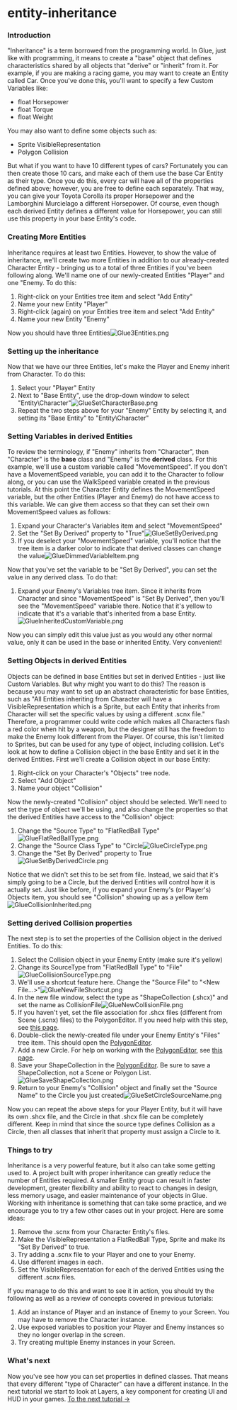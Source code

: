 # entity-inheritance

### Introduction

"Inheritance" is a term borrowed from the programming world. In Glue, just like with programming, it means to create a "base" object that defines characteristics shared by all objects that "derive" or "inherit" from it. For example, if you are making a racing game, you may want to create an Entity called Car. Once you've done this, you'll want to specify a few Custom Variables like:

* float Horsepower
* float Torque
* float Weight

You may also want to define some objects such as:

* Sprite VisibleRepresentation
* Polygon Collision

But what if you want to have 10 different types of cars? Fortunately you can then create those 10 cars, and make each of them use the base Car Entity as their type. Once you do this, every car will have all of the properties defined above; however, you are free to define each separately. That way, you can give your Toyota Corolla its proper Horsepower and the Lamborghini Murcielago a different Horsepower. Of course, even though each derived Entity defines a different value for Horsepower, you can still use this property in your base Entity's code.

### Creating More Entities

Inheritance requires at least two Entities. However, to show the value of inheritance, we'll create two more Entities in addition to our already-created Character Entity - bringing us to a total of three Entities if you've been following along. We'll name one of our newly-created Entities "Player" and one "Enemy. To do this:

1. Right-click on your Entities tree item and select "Add Entity"
2. Name your new Entity "Player"
3. Right-click (again) on your Entities tree item and select "Add Entity"
4. Name your new Entity "Enemy"

Now you should have three Entities![Glue3Entities.png](../../../media/migrated\_media-Glue3Entities.png)

### Setting up the inheritance

Now that we have our three Entities, let's make the Player and Enemy inherit from Character. To do this:

1. Select your "Player" Entity
2. Next to "Base Entity", use the drop-down window to select "Entity\Character"![GlueSetCharacterBase.png](../../../media/migrated\_media-GlueSetCharacterBase.png)
3. Repeat the two steps above for your "Enemy" Entity by selecting it, and setting its "Base Entity" to "Entity\Character"

### Setting Variables in derived Entities

To review the terminology, if "Enemy" inherits from "Character", then "Character" is the **base** class and "Enemy" is the **derived** class. For this example, we'll use a custom variable called "MovementSpeed". If you don't have a MovementSpeed variable, you can add it to the Character to follow along, or you can use the WalkSpeed variable created in the previous tutorials. At this point the Character Entity defines the MovementSpeed variable, but the other Entities (Player and Enemy) do not have access to this variable. We can give them access so that they can set their own MovementSpeed values as follows:

1. Expand your Character's Variables item and select "MovementSpeed"
2. Set the "Set By Derived" property to "True"![GlueSetByDerived.png](../../../media/migrated\_media-GlueSetByDerived.png)
3. If you deselect your "MovementSpeed" variable, you'll notice that the tree item is a darker color to indicate that derived classes can change the value![GlueDimmedVariableItem.png](../../../media/migrated\_media-GlueDimmedVariableItem.png)

Now that you've set the variable to be "Set By Derived", you can set the value in any derived class. To do that:

1. Expand your Enemy's Variables tree item. Since it inherits from Character and since "MovementSpeed" is "Set By Derived", then you'll see the "MovementSpeed" variable there. Notice that it's yellow to indicate that it's a variable that's inherited from a base Entity.![GlueInheritedCustomVariable.png](../../../media/migrated\_media-GlueInheritedCustomVariable.png)

Now you can simply edit this value just as you would any other normal value, only it can be used in the base or inherited Entity. Very convenient!

### Setting Objects in derived Entities

Objects can be defined in base Entities but set in derived Entities - just like Custom Variables. But why might you want to do this? The reason is because you may want to set up an abstract characteristic for base Entities, such as "All Entities inheriting from Character will have a VisibleRepresentation which is a Sprite, but each Entity that inherits from Character will set the specific values by using a different .scnx file." Therefore, a programmer could write code which makes all Characters flash a red color when hit by a weapon, but the designer still has the freedom to make the Enemy look different from the Player. Of course, this isn't limited to Sprites, but can be used for any type of object, including collision. Let's look at how to define a Collision object in the base Entity and set it in the derived Entities. First we'll create a Collision object in our base Entity:

1. Right-click on your Character's "Objects" tree node.
2. Select "Add Object"
3. Name your object "Collision"

Now the newly-created "Collision" object should be selected. We'll need to set the type of object we'll be using, and also change the properties so that the derived Entities have access to the "Collision" object:

1. Change the "Source Type" to "FlatRedBall Type"![GlueFlatRedBallType.png](../../../media/migrated\_media-GlueFlatRedBallType.png)
2. Change the "Source Class Type" to "Circle![GlueCircleType.png](../../../media/migrated\_media-GlueCircleType.png)
3. Change the "Set By Derived" property to True![GlueSetByDerivedCircle.png](../../../media/migrated\_media-GlueSetByDerivedCircle.png)

Notice that we didn't set this to be set from file. Instead, we said that it's simply going to be a Circle, but the derived Entities will control how it is actually set. Just like before, if you expand your Enemy's (or Player's) Objects item, you should see "Collision" showing up as a yellow item![GlueCollisionInherited.png](../../../media/migrated\_media-GlueCollisionInherited.png)

### Setting derived Collision properties

The next step is to set the properties of the Collision object in the derived Entities. To do this:

1. Select the Collision object in your Enemy Entity (make sure it's yellow)
2. Change its SourceType from "FlatRedBall Type" to "File"![GlueCollisionSourceType.png](../../../media/migrated\_media-GlueCollisionSourceType.png)
3. We'll use a shortcut feature here. Change the "Source File" to "\<New File...>"![GlueNewFileShortcut.png](../../../media/migrated\_media-GlueNewFileShortcut.png)
4. In the new file window, select the type as "ShapeCollection (.shcx)" and set the name as CollisionFile![GlueNewCollisionFile.png](../../../media/migrated\_media-GlueNewCollisionFile.png)
5. If you haven't yet, set the file association for .shcx files (different from Scene (.scnx) files) to the PolygonEditor. If you need help with this step, see [this page](../../../frb/docs/index.php#Setting\_up\_File\_Associaton).
6. Double-click the newly-created file under your Enemy Entity's "Files" tree item. This should open the [PolygonEditor](../../../frb/docs/index.php).
7. Add a new Circle. For help on working with the [PolygonEditor](../../../frb/docs/index.php), see [this page](../../../frb/docs/index.php).
8. Save your ShapeCollection in the [PolygonEditor](../../../frb/docs/index.php). Be sure to save a ShapeCollection, not a Scene or Polygon List.![GlueSaveShapeCollection.png](../../../media/migrated\_media-GlueSaveShapeCollection.png)
9. Return to your Enemy's "Collision" object and finally set the "Source Name" to the Circle you just created![GlueSetCircleSourceName.png](../../../media/migrated\_media-GlueSetCircleSourceName.png)

Now you can repeat the above steps for your Player Entity, but it will have its own .shcx file, and the Circle in that .shcx file can be completely different. Keep in mind that since the source type defines Collision as a Circle, then all classes that inherit that property must assign a Circle to it.

### Things to try

Inheritance is a very powerful feature, but it also can take some getting used to. A project built with proper inheritance can greatly reduce the number of Entities required. A smaller Entity group can result in faster development, greater flexibility and ability to react to changes in design, less memory usage, and easier maintenance of your objects in Glue. Working with inheritance is something that can take some practice, and we encourage you to try a few other cases out in your project. Here are some ideas:

1. Remove the .scnx from your Character Entity's files.
2. Make the VisibleRepresentation a FlatRedBall Type, Sprite and make its "Set By Derived" to true.
3. Try adding a .scnx file to your Player and one to your Enemy.
4. Use different images in each.
5. Set the VisibleRepresentation for each of the derived Entities using the different .scnx files.

If you manage to do this and want to see it in action, you should try the following as well as a review of concepts covered in previous tutorials:

1. Add an instance of Player and an instance of Enemy to your Screen. You may have to remove the Character instance.
2. Use exposed variables to position your Player and Enemy instances so they no longer overlap in the screen.
3. Try creating multiple Enemy instances in your Screen.

### What's next

Now you've see how you can set properties in defined classes. That means that every different "type of Character" can have a different instance. In the next tutorial we start to look at Layers, a key component for creating UI and HUD in your games. [To the next tutorial ->](../../../frb/docs/index.php)
